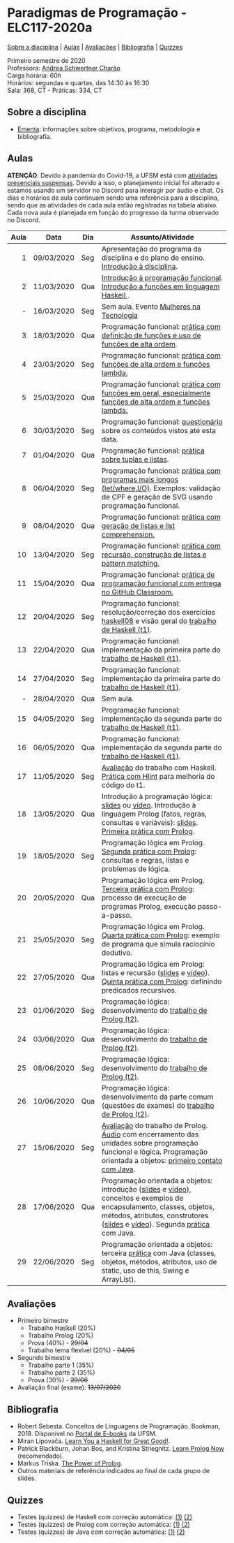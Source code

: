 # Paradigmas de Programação - ELC117-2020a
[Sobre a disciplina](#sobre-a-disciplina) | [Aulas](#aulas) | [Avaliações](#avaliações) | [Bibliografia](#bibliografia) | [Quizzes](#quizzes)


Primeiro semestre de 2020  
Professora: [Andrea Schwertner Charão](http://www.inf.ufsm.br/~andrea)  
Carga horária: 60h  
Horários: segundas e quartas, das 14:30 às 16:30  
Sala: 368, CT - Práticas: 334, CT  

## Sobre a disciplina
 - [Ementa](https://drive.google.com/file/d/0B2aW-kt5pdi7X2ZLbEYxNG1KZVk/view?usp=sharing): informações sobre objetivos, programa, metodologia e bibliografia.
 <!--
 - [Planejamento](https://docs.google.com/spreadsheets/d/1SAG5XDup7IAMEttgnsr3c_gx9kSYLDo4X-sBcCHJ8_o/edit?usp=sharing): planejamento de atividades de cada aula.
 - [Que comecem os jogos!](https://docs.google.com/forms/d/e/1FAIpQLSezBHYhYEVbOz-QTuPLERAVOA-5zjAPfrzCtPqyuNY6s6d3VQ/viewform): formulário para responder logo depois da primeira aula.
-->
 
## Aulas


**ATENÇÃO**: Devido à pandemia do Covid-19, a UFSM está com [atividades presenciais suspensas](https://www.ufsm.br/2020/03/24/ufsm-informa-sobre-a-continuidade-do-semestre-letivo-durante-a-suspensao-de-atividades-presenciais/). Devido a isso, o planejamento inicial foi alterado e estamos usando um servidor no Discord para interagir por áudio e chat. Os dias e horários de aula continuam sendo uma referência para a disciplina, sendo que as atividades de cada aula estão registradas na tabela abaixo. Cada nova aula é planejada em função do progresso da turma observado no Discord.


<table class="table table-bordered table-hover table-condensed">
<thead><tr><th title="Field #1">Aula</th>
<th title="Field #2">Data</th>
<th title="Field #3">Dia</th>
<th title="Field #4">Assunto/Atividade</th>
</tr></thead>
<tbody><tr>
<td align="right">1</td>
<td>09/03/2020</td>
<td>Seg</td>
<td>Apresentação do programa da disciplina e do plano de ensino. <br>
 <a href="https://docs.google.com/presentation/d/1h3FJcDFKrenAffH-bxXiruFHRpJ6nN_bryPtIglED_E/edit?usp=sharing">Introdução à disciplina</a>.
 </td>
</tr>
<tr>
<td align="right">2</td>
<td>11/03/2020</td>
<td>Qua</td>
<td>
 <a href="https://docs.google.com/presentation/d/1wwj_3uXETj7-f8l_tYIeo6LSrCN5YTa8LMjtpesItNg/edit?usp=sharing">Introdução à programação funcional</a>.<br> <a href="https://docs.google.com/presentation/d/1BG4PRmcPgDzgHxNkklyuljVdb6SfKPSUUqSgcFM3Bm8/edit?usp=sharing">Introdução a funções em linguagem Haskell </a>. 
 </td>
</tr>
<tr>
<td align="right">-</td>
<td>16/03/2020</td>
<td>Seg</td>
 <td>Sem aula. Evento <a href="https://www.ufsm.br/unidades-universitarias/ct/eventos/aula-inaugural-mulheres-na-tecnologia/">Mulheres na Tecnologia</a></td>
</tr>
<tr>
<td align="right">3</td>
<td>18/03/2020</td>
<td>Qua</td>
 <td>Programação funcional: <a href="praticas/funcional/haskell01">prática com definição de funções e uso de funções de alta ordem</a>.</td>
</tr>
<tr>
<td align="right">4</td>
<td>23/03/2020</td>
<td>Seg</td>
<td>Programação funcional: <a href="praticas/funcional/haskell02">prática com funções de alta ordem e funções lambda.</a></td>
</tr>
<tr>
<td align="right">5</td>
<td>25/03/2020</td>
<td>Qua</td>
<td>Programação funcional: <a href="praticas/funcional/haskell03">prática com funções em geral, especialmente funções de alta ordem e funções lambda.</td>
</tr>
<tr>
<td align="right">6</td>
<td>30/03/2020</td>
<td>Seg</td>
<td>Programação funcional: <a href="https://forms.gle/Uq6XmgJJ6HFNsfdC9">questionário</a> sobre os conteúdos vistos até esta data.</td>
</tr>
<tr>
<td align="right">7</td>
<td>01/04/2020</td>
<td>Qua</td>
<td>Programação funcional: <a href="praticas/funcional/haskell04">prática sobre tuplas e listas</a>.</td>
</tr>
<tr>
<td align="right">8</td>
<td>06/04/2020</td>
<td>Seg</td>
<td>Programação funcional: <a href="praticas/funcional/haskell05">prática com programas mais longos (let/where,I/O)</a>. Exemplos: validação de CPF e geração de SVG usando programação funcional.</a></td>
</tr>
<tr>
<td align="right">9</td>
<td>08/04/2020</td>
<td>Qua</td>
<td>Programação funcional: <a href="praticas/funcional/haskell06">prática com geração de listas e list comprehension.</a></td>
</tr>
<tr>
<td align="right">10</td>
<td>13/04/2020</td>
<td>Seg</td>
<td>Programação funcional: <a href="praticas/funcional/haskell07">prática com recursão, construção de listas e pattern matching.</a></td>
</tr>
<tr>
<td align="right">11</td>
<td>15/04/2020</td>
<td>Qua</td>
<td>Programação funcional: <a href="praticas/funcional/haskell08">prática de programação funcional com entrega no GitHub Classroom.</a></td>
</tr>
<tr>
<td align="right">12</td>
<td>20/04/2020</td>
<td>Seg</td>
<td>Programação funcional: resolução/correção dos exercícios <a href="praticas/funcional/haskell08">haskell08</a> e visão geral do <a href="trabalhos/t1">trabalho de Haskell (t1)</a>.</td>
</tr>
<tr>
<td align="right">13</td>
<td>22/04/2020</td>
<td>Qua</td>
<td>Programação funcional: implementação da primeira parte do <a href="trabalhos/t1">trabalho de Haskell (t1)</a>.</td>
</tr>
<tr>
<td align="right">14</td>
<td>27/04/2020</td>
<td>Seg</td>
<td>Programação funcional: implementação da primeira parte do <a href="trabalhos/t1">trabalho de Haskell (t1)</a>.</td>
</tr>
<tr>
<td align="right">-</td>
<td>28/04/2020</td>
<td>Qua</td>
<td>Sem aula.</td>
</tr>
<tr>
<td align="right">15</td>
<td>04/05/2020</td>
<td>Seg</td>
<td>Programação funcional: implementação da segunda parte do <a href="trabalhos/t1">trabalho de Haskell (t1)</a>.</td>
</tr>
<td align="right">16</td>
<td>06/05/2020</td>
<td>Qua</td>
<td>Programação funcional: implementação da segunda parte do <a href="trabalhos/t1">trabalho de Haskell (t1)</a>.</td>
</tr>

<tr>
<td align="right">17</td>
<td>11/05/2020</td>
<td>Seg</td>
 <td><a href="https://docs.google.com/spreadsheets/d/1bHiCVagIcd_5IVAYML_VN3lWYDCfqgFdNzalPeNrUHQ/edit?usp=sharing">Avaliação</a> do trabalho com Haskell. <a href="praticas/funcional/haskell09">Prática com Hlint</a> para melhoria do código do t1.</td>
</tr>
<tr>
<td align="right">18</td>
<td>13/05/2020</td>
<td>Qua</td>
 <td>Introdução à programação lógica: <a href="https://docs.google.com/presentation/d/1BBdEMiomZmtC2hBAHEYMAXUk1VqxqkPSlUhWrjcyp5g/edit?usp=sharing">slides</a> ou <a href="https://drive.google.com/file/d/1_1JCudbZOdeIUgpN3_OaLSe9SwdVaOxt/view?usp=sharing">vídeo</a>. Introdução à linguagem Prolog (fatos, regras, consultas e variáveis): <a href="https://docs.google.com/presentation/d/1-XSnxqA9-Ub7Kq0Kd4sHm17wUETLrzXkqW6WODMG98I/edit?usp=sharing">slides</a>. <a href="praticas/logico/prolog1">Primeira prática com Prolog</a>.</td>
</tr>
<tr>
<td align="right">19</td>
<td>18/05/2020</td>
<td>Seg</td>
 <td>Programação lógica em Prolog. <a href="praticas/logico/prolog2">Segunda prática com Prolog</a>: consultas e regras, listas e problemas de lógica.</td>
</tr>
<tr>
<td align="right">20</td>
<td>20/05/2020</td>
<td>Qua</td>
 <td>Programação lógica em Prolog. <a href="praticas/logico/prolog3">Terceira prática com Prolog</a>: processo de execução de programas Prolog, execução passo-a-passo.</td>
</tr>
<tr>
<td align="right">21</td>
<td>25/05/2020</td>
<td>Seg</td>
 <td>Programação lógica em Prolog. <a href="praticas/logico/prolog4">Quarta prática com Prolog</a>: exemplo de programa que simula raciocínio dedutivo.</td>
</tr>
<tr>
<td align="right">22</td>
<td>27/05/2020</td>
<td>Qua</td>
 <td>Programação lógica em Prolog: listas e recursão (<a href="https://docs.google.com/presentation/d/1JDEbRUr0QYoRjx-DHRUEeX-UWwKSCObI0UcJPYVoASM/edit?usp=sharing">slides</a> e <a href="https://drive.google.com/file/d/1MaIl_4LPkijwLZMPRBMR2Ky6v6M_zbo1/view?usp=sharing">vídeo</a>). <a href="praticas/logico/prolog5">Quinta prática com Prolog</a>: definindo predicados recursivos.</td>
</tr>

<tr>
<td align="right">23</td>
<td>01/06/2020</td>
<td>Seg</td>
 <td>Programação lógica: desenvolvimento do <a href="trabalhos/t2">trabalho de Prolog (t2)</a>.</td>
</tr>
<tr>
<td align="right">24</td>
<td>03/06/2020</td>
<td>Qua</td>
 <td>Programação lógica: desenvolvimento do <a href="trabalhos/t2">trabalho de Prolog (t2)</a>.</td>
</tr>

<tr>
<td align="right">25</td>
<td>08/06/2020</td>
<td>Seg</td>
 <td>Programação lógica: desenvolvimento do <a href="trabalhos/t2">trabalho de Prolog (t2)</a>.</td>
</tr>

<tr>
<td align="right">26</td>
<td>10/06/2020</td>
<td>Qua</td>
 <td>Programação lógica: desenvolvimento da parte comum (questões de exames) do <a href="trabalhos/t2">trabalho de Prolog (t2)</a>.</td>
</tr>

<tr>
<td align="right">27</td>
<td>15/06/2020</td>
<td>Seg</td>
 <td><a href="https://docs.google.com/spreadsheets/d/1bHiCVagIcd_5IVAYML_VN3lWYDCfqgFdNzalPeNrUHQ/edit?usp=sharing">Avaliação</a> do trabalho de Prolog. <a href="https://drive.google.com/file/d/1boq_KQt5vkq1i9A7eqFSKz0KfMmMBQ1U/view?usp=sharing">Áudio</a> com encerramento das unidades sobre programação funcional e lógica. Programação orientada a objetos: <a href="praticas/oo/java1">primeiro contato com Java</a>.</td>
</tr>


<tr>
<td align="right">28</td>
<td>17/06/2020</td>
<td>Qua</td>
 <td>Programação orientada a objetos: introdução (<a href="https://docs.google.com/presentation/d/11RNFeJRACGFEfN7-DSoiUpQMqAKnKC2HFdnco_QV6O4/edit?usp=sharing">slides</a> e <a href="https://drive.google.com/file/d/18kV6l1WitQPhUNU5aXJU_-b_04JuHVKJ/view?usp=sharing">vídeo</a>), conceitos e exemplos de encapsulamento, classes, objetos, métodos, atributos, construtores (<a href="https://docs.google.com/presentation/d/1mgI4MwuOgrX_ohtxUECe-ts0qDQH9SKjgiSzLfg2pHg/edit?usp=sharing">slides</a> e <a href="https://drive.google.com/file/d/1km7L2YPN0g-2Z_RK8QRMTsu-G9oOt1MJ/view?usp=sharing">vídeo</a>). Segunda <a href="praticas/oo/java2">prática</a> com Java.</td>
</tr>

<tr>
<td align="right">29</td>
<td>22/06/2020</td>
<td>Seg</td>
 <td>Programação orientada a objetos: terceira <a href="praticas/oo/java3">prática</a> com Java (classes, objetos, métodos, atributos, uso de static, uso de this, Swing e ArrayList).</td>
</tr>

</tbody></table>


## Avaliações

 - Primeiro bimestre  
   - Trabalho Haskell (20%)  
   - Trabalho Prolog (20%)  
   - Prova (40%) - ~~29/04~~  
   - Trabalho tema flexível (20%) - ~~04/05~~  
 - Segundo bimestre  
   - Trabalho parte 1 (35%)  
   - Trabalho parte 2 (35%)  
   - Prova (30%) - ~~29/06~~  
 - Avaliação final (exame): ~~13/07/2020~~  


## Bibliografia

 - Robert Sebesta. Conceitos de Linguagens de Programação. Bookman, 2018. Disponível no [Portal de E-books](https://www.ufsm.br/orgaos-suplementares/biblioteca/e-books-2/) da UFSM.
 - Miran Lipovača. [Learn You a Haskell for Great Good!](http://learnyouahaskell.com/).
 - Patrick Blackburn, Johan Bos, and Kristina Striegnitz. [Learn Prolog Now](http://www.learnprolognow.org/) (recomendado).
 - Markus Triska. [The Power of Prolog](https://www.metalevel.at/prolog).
 - Outros materiais de referência indicados ao final de cada grupo de slides.


## Quizzes

 - Testes (quizzes) de Haskell com correção automática: [(1)](https://testmoz.com/471285/) [(2)](https://testmoz.com/471302/)
 - Testes (quizzes) de Prolog com correção automática: [(1)](https://testmoz.com/466816) [(2)](https://testmoz.com/466920)
 - Testes (quizzes) de Java com correção automática: [(1)](https://testmoz.com/2090367) [(2)](https://testmoz.com/2132271)
 



<!--
## Slides

Disponíveis na pasta [slides](slides). 

## Práticas

Disponíveis na pasta [praticas](praticas). 


## Trabalhos

Disponíveis na pasta [trabalhos](trabalhos).


 1. [Programação funcional em Haskell](trabalhos/t1) (entrega até domingo, 18/03/2018, 23:59)
 2. [Mais programação funcional em Haskell](trabalhos/t2) (entrega até segunda, 2/4/2018, 23:59)
 3. [Programação lógica em Prolog](trabalhos/t3) (entrega até segunda, 16/4/2018, 23:59)
 4. [Resolvendo problemas da OBI em Prolog](trabalhos/t4) (entrega até segunda, 30/04/2018, 23:59)
 5. [Editor de grafos com JavaFX](trabalhos/t5) (entrega até segunda, 04/06/2018, 23:59)
 6. [Planarity puzzle com JavaFX](trabalhos/t6) (entrega até terça, 12/06/2018, 23:59)
 7. [Dashboard para monitoramento de frota de ônibus urbanos](trabalhos/t7) (entrega até domingo, 01/07/2018, 23:59)
-->

